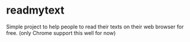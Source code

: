 # readmytext
Simple project to help people to read their texts on their web browser for free. (only Chrome support this well for now)
